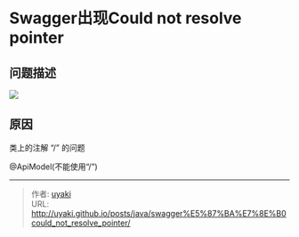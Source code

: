 # Swagger出现Could not resolve pointer


<!--more-->

## 问题描述

![](https://cdn.jsdelivr.net/gh/uyaki/pic-cloud/img/20200304113107.png)

## 原因

类上的注解 “/” 的问题

@ApiModel(不能使用“/”)



---

> 作者: [uyaki](https://www.github.com/uyaki)  
> URL: http://uyaki.github.io/posts/java/swagger%E5%87%BA%E7%8E%B0could_not_resolve_pointer/  

